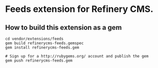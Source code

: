 # Feeds extension for Refinery CMS.

## How to build this extension as a gem

    cd vendor/extensions/feeds
    gem build refinerycms-feeds.gemspec
    gem install refinerycms-feeds.gem

    # Sign up for a http://rubygems.org/ account and publish the gem
    gem push refinerycms-feeds.gem